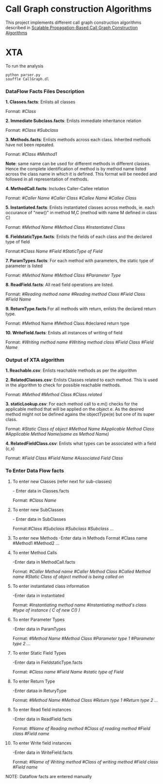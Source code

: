 # Call Graph construction Algorithms

This project implements different call graph construction algorithms described in [Scalable Propagation-Based Call Graph Construction
Algorithms](http://web.cs.ucla.edu/~palsberg/paper/oopsla00.pdf)


# XTA


To run the analysis

```
python parser.py
souffle CallGraph.dl
```









### DataFlow Facts Files Description


**1. Classes.facts**: Enlists all classes

Format: *#Class*

**2. Immediate Subclass.facts**:  Enlists immediate inheritance relation
 
Format: *#Class #Subclass*

**3. Methods.facts**: Enlists methods across each class. Inherited methods have not been repeated.

Format: *#Class      #Method1*

**Note**: same name can be used for different methods in different classes. Hence the complete identification of method is by method name listed across the class name in which it is defined. This format will be needed and followed in all representation of methods.


**4.  MethodCall.facts**: Includes Caller-Callee relation

Format: *#Caller Name        #Caller Class       #Callee Name        #Callee Class*


**5. Instantiated.facts**: Enlists instantiated classes across methods, ie. each occurance of "new()" in method M,C (method with name M defined in class C)

Format: *#Method Name    #Method Class   #Instantiated Class*

**6. FieldstaticType.facts**:  Enlists the fields of each class and the declared type of field

Format:*#Class Name     #Field      #StaticType of Field*


**7. ParamTypes.facts**: For each method with parameters, the static type of parameter is listed

Format: *#Method Name        #Method Class       #Parameter Type*


**8. ReadField.facts**: All read field operations are listed.

Format: *#Reading method name #Reading method Class #Field Class    #Field Name*

**9. ReturnType.facts**
 For all methods with return, enlists the declared return type.
 
Format:
#Method Name    #Method Class   #declared return type

**10. WriteField.facts**: Enlists all instances of writing of field

Format: *#Writing method name        #Writing method class       #Field Class        #Field Name*






### Output of XTA algorithm

**1. Reachable.csv**:  Enlists reachable methods as per the algorithm

**2. RelatedClasses.csv**: Enlists Classes related to each method. This is used in the algorithm to check for possible reachable methods.

Format: *#Method     #Method Class       #Class related*

**3. staticLookup.csv**:  For each method call to e.m() checks for the applicable method that will be applied on the object e. As the desired method might not be defined agains the objectType(e) but one of its super class.

Format: *#Static Class of object         #Method Name        #Applicable Method Class    #Applicable Method Name(same as Method Name)*

**4. RelatedFieldClass.csv**: Enlists what types can be associated with a field (c,x)

Format: *#Field Class   #Field Name #Associated Field Class*





### To Enter Data Flow facts


1. To enter new Classes (refer next for sub-classes)
    
    \- Enter data in Classes.facts
    
    Format: *#Class Name*

2. To enter new SubClasses
 
    \- Enter data in SubClasses

    Format:*#Class      #Subclass       #Subclass       #Subclass       ...*


3.  To enter new Methods
    -Enter data in Methods
    Format
    #Class name     #Method1    #Method2    ...


4. To enter Method Calls
    
    -Enter data in MethodCall.facts
    
    Format: *#Caller Method name #Caller Method Class    #Called Method name #Static Class of object method is being called on*


5. To enter instantiated class information

    -Enter data in instantiated
    
    Format: *#Instantiating method name  #Instantiating method's class   #type of instance ( C of new C() )*



6.  To enter Parameter Types
    
    -Enter data in ParamTypes
    
    Format:     *#Method Name        #Method Class       #Parameter type 1   #Parameter type 2   ...*



7.  To enter Static Field Types
    
    -Enter data in FieldstaticType.facts
    
    Format:
    *#Class name     #Field Name     #static type of Field*

8.  To enter Return Type
    
    -Enter dataa in ReturyType
    
    Format:
    *#Method Name        #Method Class   #Return type 1      #Return type 2      ...*

10. To enter Read field instances

    -Enter data in ReadField.facts

    Format:
    *#Name of Reading method #Class of reading method    #Field class #Field name*

10. To enter Write field instances

    -Enter data in WriteField.facts
    
    Format: *#Name of Writing method #Class of writing method    #Field class    #Field name*


NOTE:  Dataflow facts are entered manually